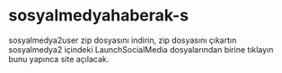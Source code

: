 # sosyalmedyahaberak-s
sosyalmedya2user zip dosyasını indirin, zip dosyasını çıkartın sosyalmedya2 içindeki LaunchSocialMedia dosyalarından birine tıklayın bunu yapınca site açılacak.
